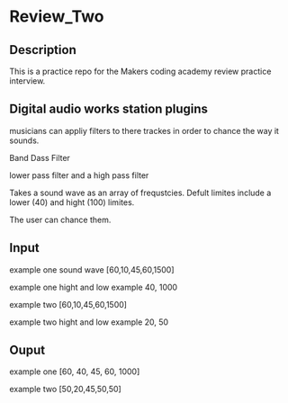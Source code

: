 # Review_Two  

## Description 

This is a practice repo for the Makers coding academy review practice interview.  

## Digital audio works station plugins 

musicians can appliy filters to there trackes in order to chance the way it sounds. 

Band Dass Filter   

lower pass filter and a high pass filter 

Takes a sound wave as an array of frequstcies. Defult limites include a lower (40) and hight (100) limites.   

The user can chance them. 

 ## Input  

example one sound wave [60,10,45,60,1500]  

example one hight and low example 40, 1000

example two [60,10,45,60,1500] 

example two hight and low example 20, 50

## Ouput 

example one [60, 40, 45, 60, 1000] 

example two [50,20,45,50,50]
